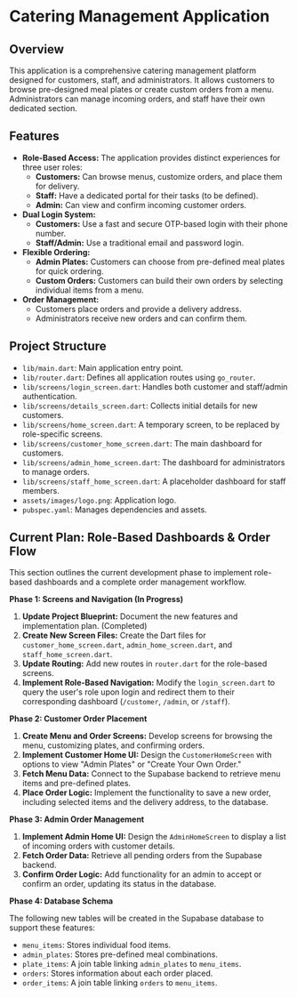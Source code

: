 # Catering Management Application

## Overview

This application is a comprehensive catering management platform designed for customers, staff, and administrators. It allows customers to browse pre-designed meal plates or create custom orders from a menu. Administrators can manage incoming orders, and staff have their own dedicated section.

## Features

*   **Role-Based Access:** The application provides distinct experiences for three user roles:
    *   **Customers:** Can browse menus, customize orders, and place them for delivery.
    *   **Staff:** Have a dedicated portal for their tasks (to be defined).
    *   **Admin:** Can view and confirm incoming customer orders.
*   **Dual Login System:**
    *   **Customers:** Use a fast and secure OTP-based login with their phone number.
    *   **Staff/Admin:** Use a traditional email and password login.
*   **Flexible Ordering:**
    *   **Admin Plates:** Customers can choose from pre-defined meal plates for quick ordering.
    *   **Custom Orders:** Customers can build their own orders by selecting individual items from a menu.
*   **Order Management:**
    *   Customers place orders and provide a delivery address.
    *   Administrators receive new orders and can confirm them.

## Project Structure

*   `lib/main.dart`: Main application entry point.
*   `lib/router.dart`: Defines all application routes using `go_router`.
*   `lib/screens/login_screen.dart`: Handles both customer and staff/admin authentication.
*   `lib/screens/details_screen.dart`: Collects initial details for new customers.
*   `lib/screens/home_screen.dart`: A temporary screen, to be replaced by role-specific screens.
*   `lib/screens/customer_home_screen.dart`: The main dashboard for customers.
*   `lib/screens/admin_home_screen.dart`: The dashboard for administrators to manage orders.
*   `lib/screens/staff_home_screen.dart`: A placeholder dashboard for staff members.
*   `assets/images/logo.png`: Application logo.
*   `pubspec.yaml`: Manages dependencies and assets.

## Current Plan: Role-Based Dashboards & Order Flow

This section outlines the current development phase to implement role-based dashboards and a complete order management workflow.

**Phase 1: Screens and Navigation (In Progress)**

1.  **Update Project Blueprint:** Document the new features and implementation plan. (Completed)
2.  **Create New Screen Files:** Create the Dart files for `customer_home_screen.dart`, `admin_home_screen.dart`, and `staff_home_screen.dart`.
3.  **Update Routing:** Add new routes in `router.dart` for the role-based screens.
4.  **Implement Role-Based Navigation:** Modify the `login_screen.dart` to query the user's role upon login and redirect them to their corresponding dashboard (`/customer`, `/admin`, or `/staff`).

**Phase 2: Customer Order Placement**

1.  **Create Menu and Order Screens:** Develop screens for browsing the menu, customizing plates, and confirming orders.
2.  **Implement Customer Home UI:** Design the `CustomerHomeScreen` with options to view "Admin Plates" or "Create Your Own Order."
3.  **Fetch Menu Data:** Connect to the Supabase backend to retrieve menu items and pre-defined plates.
4.  **Place Order Logic:** Implement the functionality to save a new order, including selected items and the delivery address, to the database.

**Phase 3: Admin Order Management**

1.  **Implement Admin Home UI:** Design the `AdminHomeScreen` to display a list of incoming orders with customer details.
2.  **Fetch Order Data:** Retrieve all pending orders from the Supabase backend.
3.  **Confirm Order Logic:** Add functionality for an admin to accept or confirm an order, updating its status in the database.

**Phase 4: Database Schema**

The following new tables will be created in the Supabase database to support these features:

*   `menu_items`: Stores individual food items.
*   `admin_plates`: Stores pre-defined meal combinations.
*   `plate_items`: A join table linking `admin_plates` to `menu_items`.
*   `orders`: Stores information about each order placed.
*   `order_items`: A join table linking `orders` to `menu_items`.
